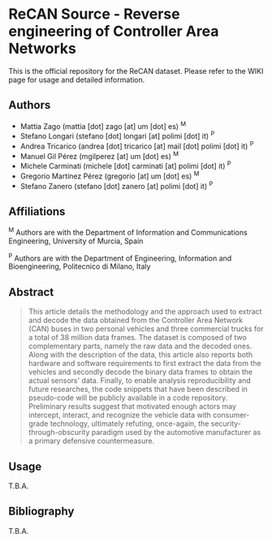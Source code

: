 # ReCAN Source - Reverse engineering of Controller Area Networks

This is the official repository for the ReCAN dataset. Please refer to the WIKI page for usage and detailed information. 

## Authors
- Mattia Zago (mattia [dot] zago [at] um [dot] es) <sup>M</sup>
- Stefano Longari (stefano [dot] longari [at] polimi [dot] it) <sup>P</sup>
- Andrea Tricarico (andrea [dot] tricarico [at] mail [dot] polimi [dot] it) <sup>P</sup>
- Manuel Gil Pérez (mgilperez [at] um [dot] es) <sup>M</sup>
- Michele Carminati (michele [dot] carminati [at] polimi [dot] it) <sup>P</sup>
- Gregorio Martínez Pérez (gregorio [at] um [dot] es) <sup>M</sup>
- Stefano Zanero (stefano [dot] zanero [at] polimi [dot] it) <sup>P</sup>

## Affiliations
 <sup>M</sup> Authors are with the Department of Information and Communications Engineering, University of Murcia, Spain
 
 <sup>P</sup> Authors are with the Department of Engineering, Information and Bioengineering, Politecnico di Milano, Italy

## Abstract
>This article details the methodology and the approach used to extract and decode the data obtained from the Controller Area Network (CAN) buses in two personal vehicles and three commercial trucks for a total of 38 million data frames. The dataset is composed of two complementary parts, namely the raw data and the decoded ones. Along with the description of the data, this article also reports both hardware and software requirements to first extract the data from the vehicles and secondly decode the binary data frames to obtain the actual sensors' data. Finally, to enable analysis reproducibility and future researches, the code snippets that have been described in pseudo-code will be publicly available in a code repository. 
>Preliminary results suggest that motivated enough actors may intercept, interact, and recognize the vehicle data with consumer-grade technology, ultimately refuting, once-again, the security-through-obscurity paradigm used by the automotive manufacturer as a primary defensive countermeasure.

## Usage
T.B.A.

## Bibliography
T.B.A.
